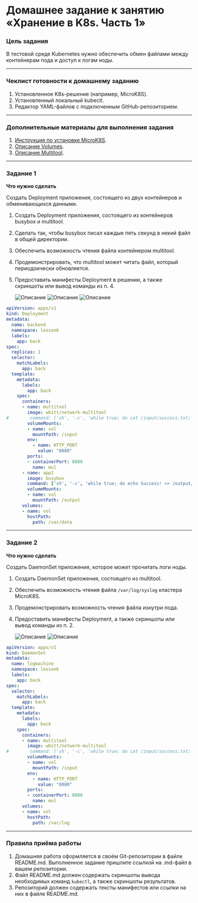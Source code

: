 # Домашнее задание к занятию «Хранение в K8s. Часть 1»

### Цель задания

В тестовой среде Kubernetes нужно обеспечить обмен файлами между контейнерам пода и доступ к логам ноды.

------

### Чеклист готовности к домашнему заданию

1. Установленное K8s-решение (например, MicroK8S).
2. Установленный локальный kubectl.
3. Редактор YAML-файлов с подключенным GitHub-репозиторием.

------

### Дополнительные материалы для выполнения задания

1. [Инструкция по установке MicroK8S](https://microk8s.io/docs/getting-started).
2. [Описание Volumes](https://kubernetes.io/docs/concepts/storage/volumes/).
3. [Описание Multitool](https://github.com/wbitt/Network-MultiTool).

------

### Задание 1 

**Что нужно сделать**

Создать Deployment приложения, состоящего из двух контейнеров и обменивающихся данными.

1. Создать Deployment приложения, состоящего из контейнеров busybox и multitool.
2. Сделать так, чтобы busybox писал каждые пять секунд в некий файл в общей директории.
3. Обеспечить возможность чтения файла контейнером multitool.
4. Продемонстрировать, что multitool может читать файл, который периодоически обновляется.
5. Предоставить манифесты Deployment в решении, а также скриншоты или вывод команды из п. 4.


  
   ![Описание](https://github.com/MaximovAA/school/blob/main/kub6-pod.jpg)
   ![Описание](https://github.com/MaximovAA/school/blob/main/kub6-cont.jpg)
   ![Описание](https://github.com/MaximovAA/school/blob/main/kub6-catfile.jpg)
   
```yaml
apiVersion: apps/v1
kind: Deployment
metadata:
  name: backend
  namespace: lesson6
  labels:
    app: back
spec:
  replicas: 1
  selector:
    matchLabels:
      app: back
  template:
    metadata:
      labels:
        app: back
    spec:
      containers:
      - name: multitool
        image: wbitt/network-multitool
#        command: ['sh', '-c', 'while true; do cat /input/success.txt; sleep 10; done']
        volumeMounts:
        - name: vol
          mountPath: /input
        env:
          - name: HTTP_PORT
            value: "8080"
        ports:
        - containerPort: 8080
          name: mul
      - name: app1
        image: busybox
        command: ['sh', '-c', 'while true; do echo Success! >> /output/success.txt; sleep 5; done']
        volumeMounts:
        - name: vol
          mountPath: /output
      volumes:
      - name: vol
        hostPath:
          path: /var/data    
```
   
------

### Задание 2

**Что нужно сделать**

Создать DaemonSet приложения, которое может прочитать логи ноды.

1. Создать DaemonSet приложения, состоящего из multitool.
2. Обеспечить возможность чтения файла `/var/log/syslog` кластера MicroK8S.
3. Продемонстрировать возможность чтения файла изнутри пода.
4. Предоставить манифесты Deployment, а также скриншоты или вывод команды из п. 2.


    ![Описание](https://github.com/MaximovAA/school/blob/main/kub6-allpods.jpg)
   ![Описание](https://github.com/MaximovAA/school/blob/main/kub6-syslog.jpg)
   
```yaml
apiVersion: apps/v1
kind: DaemonSet
metadata:
  name: logmachine
  namespace: lesson6
  labels:
    app: back
spec:
  selector:
    matchLabels:
      app: back
  template:
    metadata:
      labels:
        app: back
    spec:
      containers:
      - name: multitool
        image: wbitt/network-multitool
#        command: ['sh', '-c', 'while true; do cat /input/success.txt; sleep 10; done']
        volumeMounts:
        - name: vol
          mountPath: /input
        env:
          - name: HTTP_PORT
            value: "8080"
        ports:
        - containerPort: 8080
          name: mul
      volumes:
      - name: vol
        hostPath:
          path: /var/log
```
   
------

### Правила приёма работы

1. Домашняя работа оформляется в своём Git-репозитории в файле README.md. Выполненное задание пришлите ссылкой на .md-файл в вашем репозитории.
2. Файл README.md должен содержать скриншоты вывода необходимых команд `kubectl`, а также скриншоты результатов.
3. Репозиторий должен содержать тексты манифестов или ссылки на них в файле README.md.
